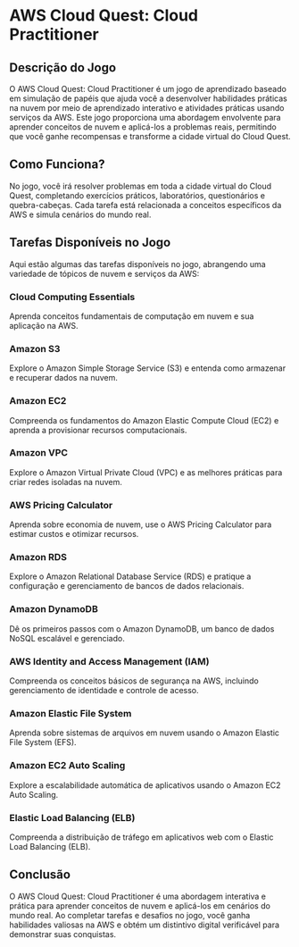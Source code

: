# AWS Cloud Quest: Cloud Practitioner 

## Descrição do Jogo

O AWS Cloud Quest: Cloud Practitioner é um jogo de aprendizado baseado em simulação de papéis que ajuda você a desenvolver habilidades práticas na nuvem por meio de aprendizado interativo e atividades práticas usando serviços da AWS. Este jogo proporciona uma abordagem envolvente para aprender conceitos de nuvem e aplicá-los a problemas reais, permitindo que você ganhe recompensas e transforme a cidade virtual do Cloud Quest.


## Como Funciona?

No jogo, você irá resolver problemas em toda a cidade virtual do Cloud Quest, completando exercícios práticos, laboratórios, questionários e quebra-cabeças. Cada tarefa está relacionada a conceitos específicos da AWS e simula cenários do mundo real.

## Tarefas Disponíveis no Jogo

Aqui estão algumas das tarefas disponíveis no jogo, abrangendo uma variedade de tópicos de nuvem e serviços da AWS:

### Cloud Computing Essentials

Aprenda conceitos fundamentais de computação em nuvem e sua aplicação na AWS.

### Amazon S3

Explore o Amazon Simple Storage Service (S3) e entenda como armazenar e recuperar dados na nuvem.

### Amazon EC2

Compreenda os fundamentos do Amazon Elastic Compute Cloud (EC2) e aprenda a provisionar recursos computacionais.

### Amazon VPC

Explore o Amazon Virtual Private Cloud (VPC) e as melhores práticas para criar redes isoladas na nuvem.

### AWS Pricing Calculator

Aprenda sobre economia de nuvem, use o AWS Pricing Calculator para estimar custos e otimizar recursos.

### Amazon RDS

Explore o Amazon Relational Database Service (RDS) e pratique a configuração e gerenciamento de bancos de dados relacionais.

### Amazon DynamoDB

Dê os primeiros passos com o Amazon DynamoDB, um banco de dados NoSQL escalável e gerenciado.

### AWS Identity and Access Management (IAM)

Compreenda os conceitos básicos de segurança na AWS, incluindo gerenciamento de identidade e controle de acesso.

### Amazon Elastic File System

Aprenda sobre sistemas de arquivos em nuvem usando o Amazon Elastic File System (EFS).

### Amazon EC2 Auto Scaling

Explore a escalabilidade automática de aplicativos usando o Amazon EC2 Auto Scaling.

### Elastic Load Balancing (ELB)

Compreenda a distribuição de tráfego em aplicativos web com o Elastic Load Balancing (ELB).

## Conclusão

O AWS Cloud Quest: Cloud Practitioner é uma abordagem interativa e prática para aprender conceitos de nuvem e aplicá-los em cenários do mundo real. Ao completar tarefas e desafios no jogo, você ganha habilidades valiosas na AWS e obtém um distintivo digital verificável para demonstrar suas conquistas.
